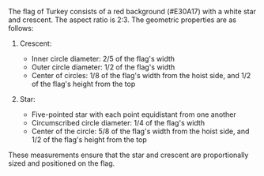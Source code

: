 The flag of Turkey consists of a red background (#E30A17) with a white star and crescent. The aspect ratio is 2:3. The geometric properties are as follows:

1. Crescent:
   - Inner circle diameter: 2/5 of the flag's width
   - Outer circle diameter: 1/2 of the flag's width
   - Center of circles: 1/8 of the flag's width from the hoist side, and 1/2 of the flag's height from the top

2. Star:
   - Five-pointed star with each point equidistant from one another
   - Circumscribed circle diameter: 1/4 of the flag's width
   - Center of the circle: 5/8 of the flag's width from the hoist side, and 1/2 of the flag's height from the top

These measurements ensure that the star and crescent are proportionally sized and positioned on the flag.